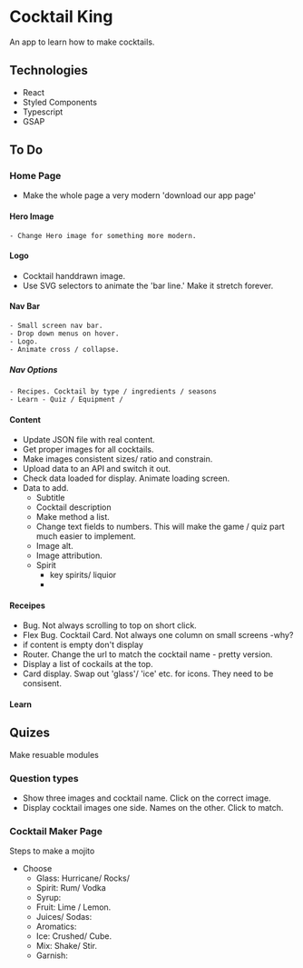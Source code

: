 # Cocktail King
An app to learn how to make cocktails.

## Technologies
- React
- Styled Components
- Typescript
- GSAP

## To Do

### Home Page 
  - Make the whole page a very modern 'download our app page'

#### Hero Image
    - Change Hero image for something more modern.

#### Logo
- Cocktail handdrawn image. 
- Use SVG selectors to animate the 'bar line.' Make it stretch forever.

#### Nav Bar
    - Small screen nav bar.
    - Drop down menus on hover.
    - Logo.
    - Animate cross / collapse.

##### Nav Options
    - Recipes. Cocktail by type / ingredients / seasons 
    - Learn - Quiz / Equipment /

#### Content 
  - Update JSON file with real content.
  - Get proper images for all cocktails. 
  - Make images consistent sizes/ ratio and constrain.
  - Upload data to an API and switch it out.
  - Check data loaded for display. Animate loading screen.
  - Data to add.
    - Subtitle
    - Cocktail description
    - Make method a list.
    - Change text fields to numbers. This will make the game / quiz part much easier to implement.
    - Image alt.
    - Image attribution.
    - Spirit
      - key spirits/ liquior
      - 

#### Receipes
- Bug. Not always scrolling to top on short click.
- Flex Bug. Cocktail Card. Not always one column on small screens -why?
- if content is empty don't display
- Router. Change the url to match the cocktail name - pretty version.
- Display a list of cockails at the top.
- Card display. Swap out 'glass'/ 'ice' etc. for icons. They need to be consisent. 

#### Learn

## Quizes
Make resuable modules

### Question types
- Show three images and cocktail name. Click on the correct image.
- Display cocktail images one side. Names on the other. Click to match.

### Cocktail Maker Page
Steps to make a mojito
- Choose 
  - Glass: Hurricane/ Rocks/ 
  - Spirit: Rum/ Vodka
  - Syrup: 
  - Fruit: Lime / Lemon.
  - Juices/ Sodas: 
  - Aromatics: 
  - Ice: Crushed/ Cube.
  - Mix: Shake/ Stir.
  - Garnish: 


